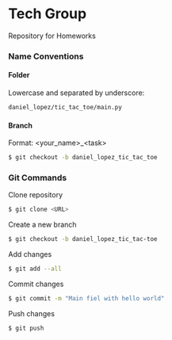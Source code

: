 # Tech Group
Repository for Homeworks

### Name Conventions

#### Folder
Lowercase and separated by underscore:
```bash
daniel_lopez/tic_tac_toe/main.py
```

#### Branch
Format: \<your_name\>_\<task\>
```bash
$ git checkout -b daniel_lopez_tic_tac_toe
```

### Git Commands
Clone repository
```bash
$ git clone <URL>
```
Create a new branch
```bash
$ git checkout -b daniel_lopez_tic_tac-toe
```
Add changes
```bash
$ git add --all
```
Commit changes
```bash
$ git commit -m "Main fiel with hello world"
```
Push changes
```bash
$ git push
```

